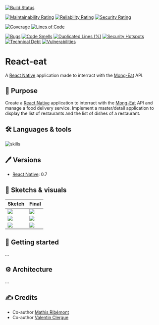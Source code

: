 [![Build Status](https://codefirst.iut.uca.fr/api/badges/React-if/React-eat/status.svg)](https://codefirst.iut.uca.fr/React-if/React-eat)

[![Maintainability Rating](https://codefirst.iut.uca.fr/sonar/api/project_badges/measure?project=React-eat&metric=sqale_rating&token=622beada19cf5b82499e0d66dc7759ee99299e0c)](https://codefirst.iut.uca.fr/sonar/dashboard?id=React-eat)
[![Reliability Rating](https://codefirst.iut.uca.fr/sonar/api/project_badges/measure?project=React-eat&metric=reliability_rating&token=622beada19cf5b82499e0d66dc7759ee99299e0c)](https://codefirst.iut.uca.fr/sonar/dashboard?id=React-eat)
[![Security Rating](https://codefirst.iut.uca.fr/sonar/api/project_badges/measure?project=React-eat&metric=security_rating&token=622beada19cf5b82499e0d66dc7759ee99299e0c)](https://codefirst.iut.uca.fr/sonar/dashboard?id=React-eat)

[![Coverage](https://codefirst.iut.uca.fr/sonar/api/project_badges/measure?project=React-eat&metric=coverage&token=622beada19cf5b82499e0d66dc7759ee99299e0c)](https://codefirst.iut.uca.fr/sonar/dashboard?id=React-eat)
[![Lines of Code](https://codefirst.iut.uca.fr/sonar/api/project_badges/measure?project=React-eat&metric=ncloc&token=622beada19cf5b82499e0d66dc7759ee99299e0c)](https://codefirst.iut.uca.fr/sonar/dashboard?id=React-eat)

[![Bugs](https://codefirst.iut.uca.fr/sonar/api/project_badges/measure?project=React-eat&metric=bugs&token=622beada19cf5b82499e0d66dc7759ee99299e0c)](https://codefirst.iut.uca.fr/sonar/dashboard?id=React-eat)
[![Code Smells](https://codefirst.iut.uca.fr/sonar/api/project_badges/measure?project=React-eat&metric=code_smells&token=622beada19cf5b82499e0d66dc7759ee99299e0c)](https://codefirst.iut.uca.fr/sonar/dashboard?id=React-eat)
[![Duplicated Lines (%)](https://codefirst.iut.uca.fr/sonar/api/project_badges/measure?project=React-eat&metric=duplicated_lines_density&token=622beada19cf5b82499e0d66dc7759ee99299e0c)](https://codefirst.iut.uca.fr/sonar/dashboard?id=React-eat)
[![Security Hotspots](https://codefirst.iut.uca.fr/sonar/api/project_badges/measure?project=React-eat&metric=security_hotspots&token=622beada19cf5b82499e0d66dc7759ee99299e0c)](https://codefirst.iut.uca.fr/sonar/dashboard?id=React-eat)
[![Technical Debt](https://codefirst.iut.uca.fr/sonar/api/project_badges/measure?project=React-eat&metric=sqale_index&token=622beada19cf5b82499e0d66dc7759ee99299e0c)](https://codefirst.iut.uca.fr/sonar/dashboard?id=React-eat)
[![Vulnerabilities](https://codefirst.iut.uca.fr/sonar/api/project_badges/measure?project=React-eat&metric=vulnerabilities&token=622beada19cf5b82499e0d66dc7759ee99299e0c)](https://codefirst.iut.uca.fr/sonar/dashboard?id=React-eat)

# React-eat

A [React Native](https://reactnative.dev/) application made to interract with the [Mong-Eat](https://codefirst.iut.uca.fr/git/React-if/Mong-eat) API.

## 📝 Purpose

Create a [React Native](https://reactnative.dev/) application to interract with the [Mong-Eat](https://codefirst.iut.uca.fr/git/React-if/Mong-eat) API and manage a food delivery service.
Implement a master/detail application to display the list of restaurants and the list of dishes of a restaurant.

## 🛠 Languages & tools

![skills](https://skillicons.dev/icons?i=react,vscode)

## 🖊️ Versions 

- [React Native](https://reactnative.dev/): 0.7

## 🔮 Sketchs & visuals

| Sketch | Final |
| --- | --- |
| ![](./Documentation/sketchs) | ![](./Documentation/screens/) |
| ![](./Documentation/sketchs) | ![](./Documentation/screens/) |
| ![](./Documentation/sketchs) | ![](./Documentation/screens/) |

## 🚀 Getting started

...

## ⚙️ Architecture

...

## ✍️ Credits

* Co-author [Mathis Ribémont](https://github.com/TEDDAC)
* Co-author [Valentin Clergue](https://github.com/HandyS11)
